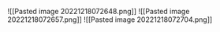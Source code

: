 ![[Pasted image 20221218072648.png]]
![[Pasted image 20221218072657.png]]
![[Pasted image 20221218072704.png]]